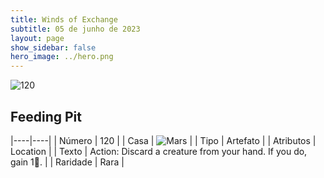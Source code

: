 ```yaml
---
title: Winds of Exchange
subtitle: 05 de junho de 2023
layout: page
show_sidebar: false
hero_image: ../hero.png
---
```


![120](https://mastervault-storage-prod.s3.amazonaws.com/media/card_front/en/600_120_b9c2c798b4be_en.png)


## Feeding Pit

|----|----|
| Número | 120 |
| Casa | ![Mars](https://archonarcana.com/images/thumb/d/de/Mars.png/22px-Mars.png "Marte") |
| Tipo | Artefato |
| Atributos | Location |
| Texto | Action: Discard a creature from your hand. If you do, gain 1. |
| Raridade | Rara |
